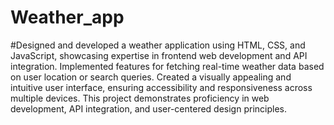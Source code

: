# Weather_app
#Designed and developed a weather application using HTML, CSS, and JavaScript, showcasing expertise in frontend web development and
API integration. Implemented features for fetching real-time weather data based on user location or search queries. Created a visually
appealing and intuitive user interface, ensuring accessibility and responsiveness across multiple devices. This project demonstrates
proficiency in web development, API integration, and user-centered design principles.
